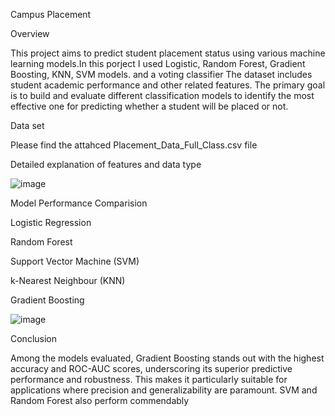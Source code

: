 Campus Placement

Overview


This project aims to predict student placement status using various machine learning models.In this porject I used Logistic, Random Forest, Gradient Boosting, KNN, SVM models. and a voting classifier The dataset includes student academic performance and other related features. The primary goal is to build and evaluate different classification models to identify the most effective one for predicting whether a student will be placed or not.

Data set

Please find the attahced Placement_Data_Full_Class.csv file 

Detailed explanation of features and data type


![image](https://github.com/Prince1004/Campus-Recruitment-Prediction/assets/142179221/7286c7d7-a363-492e-81b5-5b58e5861260)


Model Performance Comparision

Logistic Regression


Random Forest


Support Vector Machine (SVM)


k-Nearest Neighbour (KNN)


Gradient Boosting



![image](https://github.com/Prince1004/Campus-Recruitment-Prediction/assets/142179221/1327aa9f-1902-4b58-b9e2-4b3a1087a7c8)

Conclusion

Among the models evaluated, Gradient Boosting stands out with the highest accuracy and ROC-AUC scores, underscoring its superior predictive performance and robustness. This makes it particularly suitable for applications where precision and generalizability are paramount. SVM and Random Forest also perform commendably


